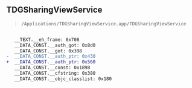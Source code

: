 ## TDGSharingViewService

> `/Applications/TDGSharingViewService.app/TDGSharingViewService`

```diff

   __TEXT.__eh_frame: 0x708
   __DATA_CONST.__auth_got: 0x8d0
   __DATA_CONST.__got: 0x398
-  __DATA_CONST.__auth_ptr: 0x430
+  __DATA_CONST.__auth_ptr: 0x560
   __DATA_CONST.__const: 0x1898
   __DATA_CONST.__cfstring: 0x380
   __DATA_CONST.__objc_classlist: 0x180

```
